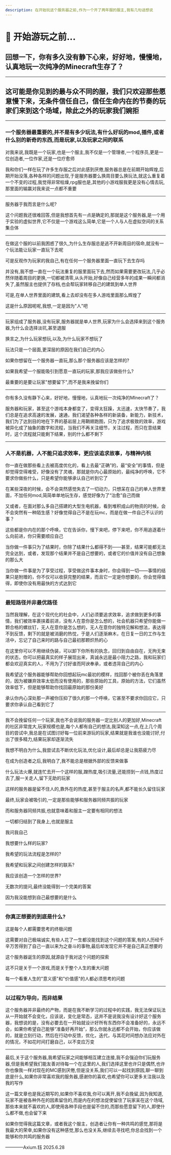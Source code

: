```yaml
---
description: 在开始玩这个服务器之前,作为一个开了两年服的服主,我有几句话想说
---
```


# 🌸 开始游玩之前...

## 回想一下，你有多久没有静下心来，好好地，慢慢地，认真地玩一次纯净的Minecraft生存了？

***

## 这可能是你见到的最与众不同的服，我们只欢迎那些愿意慢下来，无条件信任自己，信任生命内在的节奏的玩家们来到这个场域，除此之外的玩家我们婉拒

***

### **一个服务器最重要的,并不是有多少玩法,有什么好玩的mod,插件,或者什么别的新奇的东西,而是玩家,以及玩家之间的联系**

对我来说,我既是一个玩家,也是一个服主,我不仅是一个管理者,一个程序员,更是一位创造者,一位作家,还是一位疗愈师

我和你们一样在玩了许多生存服之后对此感到厌倦,服务器总是在前期开始辉煌,后期开始没落,各种各样的问题出现,于是服务器要么换周目要么换玩法,就这么重复着一个不变的过程,我觉得非常枯燥,rpg服也是,其他的小游戏服我更是没有心情去玩,那里面的输赢对我来说一点都不重要

***

服务器于我而言是什么呢?

这个问题我还很难回答,但是我想首先有一点是确定的,那就是这个服务器,是一个用于实验的虚拟世界,它不仅是一个游戏这么简单,它是一个人与人在虚拟空间的关系集合体

***

在做这个服的以前我困惑了很久,为什么生存服总是逃不开新周目的宿命,就没有一个玩法能让玩家一直玩下去呢

可是反观作为玩家的我自己,有在任何一个服务器里面一直玩下去生存吗

并没有,我不想一直在一个玩法重复的服里面玩下去,然而如果需要更改玩法,几乎必然伴随着周目的更换,一切都被清零,从头开始,好像自己经营多年的成果一瞬间都消失了,虽然服主也提供了存档,也会帮玩家转移自己的建筑到单人世界

可是,在单人世界里面的建筑,看上去却没有在多人游戏里面那么辉煌了

这是什么原因呢呢,我想,一定是因为"人"吧

***

玩家组成了服务器,没有玩家,服务器就是单人世界,玩家为什么会选择来到这个服务器,为什么会选择淡坑,甚至退服

换言之,为什么玩家想玩,以及,为什么玩家不想玩了

玩法只是一个层面,更深层的原因在我们自己的内心

如果你想留在一个服务器一直玩,那么那个服务器应该是怎样的?

如果我希望一个服能吸引到愿意一直玩的玩家,那我应该做些什么?

最重要的是要让玩家"想要留下",而不是我来挽留你们

***

你有多久没有静下心来，好好地，慢慢地，认真地玩一次纯净的MInecraft了？

服务器和玩家，甚至这个游戏本身都变了，变得太狂躁，太迅速，太快节奏了，我们总是在追求高速的发展，速通，我们渴望各种各样的新装备，新能力，新技术，我们为了达到目的地在下界的基岩层上用鞘翅跑图，只为了追求极致的效率，游戏被异化成了抽象的数字和流程，当我们不再关注细节，关注过程，而只在意结果时，这个流程就只能剩下结果，别的什么都不剩下

***

### **人不是机器，人不能只追求效率，更应该追求故事，与精神内核**



你一直在做那些看上去被高度优化的，看上去最“正确”的，最“安全”的事情，但是却觉得空得难受，好像没有了灵魂，那就是你内心最原始的，最纯净的呼唤，它不要求你做些什么，只是希望你能够承认自己听到它了

在某些深夜的时候，会不会突然感觉失去了一切动力，只想呆在自己的单人世界里面，不加任何mod,简简单单地玩生存，感觉好像为了“治愈”自己而做

又或者，在面对那么多自己搭建的大型生电机器，看到堆积成山的物资的时候，会不会突然有一种陌生感？好像觉得自己不是在玩mc，而是在做一件自己不认识的事？

这些都是你内在的那个呼唤，它在告诉你，慢下来吧，停下来吧，你不用追逐着什么向前进，你只需要顺应自己



当你做一件事只为了结果时，你除了结果什么都得不到——甚至，结果可能都无法完全达到，或者，发现那个结果并不是自己想要的，或者它的价值并没有自己想象的那么大

当你做一件事是为了享受过程，享受做这件事本身时，你会得到一切——事情的结果只是附赠的，你不仅可以收获完整的结果，而且它一定是你想要的，你会觉得值得，即使你没有用最快的方式达到它

***

### **最短路径并非最优路径**



当然我理解，在这个现代化的社会中，人们必须要追求效率，追求做到更多的事情，我们被效率裹挟着前进，没有人在意你是怎么想的，社会机器只希望你能做一颗合格的螺丝钉，无人在意你是怎么想的，无人在意你的独特见解和想法，表达得不到反馈，剩下的就是被消磨的热忱，于是人们逐渐麻木，在日复一日的工作与生活中，忘记了自己来时的路与自己最初那颗炽热的心



在这里你可以不用继续伪装，可以卸下你所有的执念，回归到自由自在，无拘无束的状态，你可以把最真实的样子展现出来，真诚永远是最小阻力之路，我和玩家们都会欢迎真实的人，不用为了讨好谁而阿谀奉承，或者违背自己的内心



我希望这个服务器能够帮助你回想起玩mc最初的模样，找回那个被你丢在角落里的，因为被嫌弃效率太低而没有使用的，那些原始的工具，原始的方法，它们虽然效率低下，但是能够帮助你找回最原始的那份美好



承认你内心深处那一声被你压抑了很久的那一个呼唤，它甚至不要求你回应它，只要求你承认自己看到它了

***

我不会挽留任何一个玩家,我也不会说我的服务器一定比别人的更加好,Minecraft的社区非常庞大,玩家规模也是,每个人都有自己的想法,我深知这一点,在上几个周目的尝试中,我总是在试图讨好每一位前来游玩的玩家,结果就是我谁也没能讨好,付出了很多精力,结果玩家却逐渐流失

我想不明白为什么,我尝试去不断优化玩法,优化设计,最后却总是让我筋疲力尽

在成为创造者之后,我明白了,我不能总是根据外部的反馈来做事

什么玩法火爆,就连忙去开一个这样的服,蹭热度,吸引流量,还能捞到一点钱,热度过去了,服一关走人,留下无助的玩家

这样的服务器是留不住人的,靠外在的热度,甚至于服主的名声,都不能长久留住玩家

最终,玩家会被吸引的,一定是那些能够和服务器同频共振的玩家

而和服务器同频共振,也就意味着和服主一定要有相同的想法

一切都归结到了我身上,也就是服主

我问我自己

我想要什么样的玩家?

我希望的玩法流程是怎样的?

我希望和玩家之间创建怎样的联系?

我应该创造一个怎样的世界?

无数次的提问,最终没能得到一个完美的答案

因为我没能想到自己最想要的是什么

***

### 你真正想要的到底是什么?

这是每个人都需要思考的终极问题

这需要对自己极端诚实,有些人花了一生都没能找到这个问题的答案,有的人历经千辛万苦得到了自己一直以来为之奋斗的事物,最后却发现它并不是自己真正想要的

这个服务器诞生的原因,就源自于我对这个问题的探索

这不只是关于一个游戏,而是关于整个人生的重大问题

每一个看重人生的"意义感"和"价值感"的人都必须思考的问题

***

### 以过程为导向，而非结果

这个服务器并非最终的产物，而是在我不断学习的过程中的实践，我无法保证玩法从一开始就不会变化，应该说，变化是常态，这并不是说我没有设计好这个服务器，我想说的是，没有必要去在一开始就设计好所有东西你不会准备好的，永远不会，如果你希望自己能够“准备好再开始”，那么你就永远都不会开始，你应该做的，就是立刻行动，然后在行动中反馈，优化，迭代，与其花时间想办法应对外在的情况，不如花时间打磨自己，以不变应万变

***

最后,关于这个服务器,我希望玩家之间能够相互建立连接,我不会强迫你们玩服务器,但是我希望我们能友善对待每一个在这里的人,我们选择这里也许只是偶然,也许你也像我一样对现在的MC感到厌倦,但是没关系,我们可以一起找到原因,聊一聊到底是什么,如果你非常喜欢我的服务器,感谢你的喜欢,也希望你可以更多关注我以及我的写作

这一篇文章也是我近期写的,如果你不喜欢我,你可以离开,我不会挽留,因为我知道,玩家不是被各种外在的因素留住的,而是内在的想法促使留住了玩家呆在这个场域,那些本来就不喜欢的人,即使用各种手段也是留不住的,而那些愿意留下的人,即使什么都不做,也会留下来

如果你觉得我这篇文章，或者我这个服主，创造者让你有一种共鸣的感觉,那将是我最大的荣幸,如果你没有这种感觉,那么也没关系,继续去寻找吧,你总会找到一个能够和你共鸣的服务器



&#x20;                                                                                                                                          ————Axium.钰 2025.6.28
